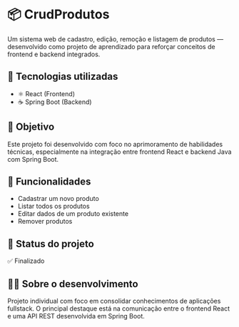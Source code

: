 # 📦 CrudProdutos

Um sistema web de cadastro, edição, remoção e listagem de produtos — desenvolvido como projeto de aprendizado para reforçar conceitos de frontend e backend integrados.

## 🚀 Tecnologias utilizadas

- ⚛️ React (Frontend)
- ☕ Spring Boot (Backend)

## 🎯 Objetivo

Este projeto foi desenvolvido com foco no aprimoramento de habilidades técnicas, especialmente na integração entre frontend React e backend Java com Spring Boot.

## 🔧 Funcionalidades

- Cadastrar um novo produto
- Listar todos os produtos
- Editar dados de um produto existente
- Remover produtos


## 📌 Status do projeto

✅ Finalizado


## 👨‍💻 Sobre o desenvolvimento

Projeto individual com foco em consolidar conhecimentos de aplicações fullstack. O principal destaque está na comunicação entre o frontend React e uma API REST desenvolvida em Spring Boot.
